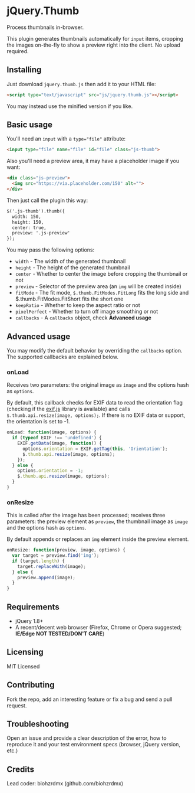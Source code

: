 # jQuery.Thumb

Process thumbnails in-browser.

This plugin generates thumbnails automatically for `input` items, cropping the images on-the-fly to show a preview right into the client. No upload required.

## Installing

Just download `jquery.thumb.js` then add it to your HTML file:

```html
<script type="text/javascript" src="js/jquery.thumb.js"></script>
```

You may instead use the minified version if you like.

## Basic usage

You'll need an `input` with a `type="file"` attribute:

```html
<input type="file" name="file" id="file" class="js-thumb">
```

Also you'll need a preview area, it may have a placeholder image if you want:

```html
<div class="js-preview">
  <img src="https://via.placeholder.com/150" alt="">
</div>
```

Then just call the plugin this way:

```html
$('.js-thumb').thumb({
  width: 150,
  height: 150,
  center: true,
  preview: '.js-preview'
});
```

You may pass the following options:

- `width` - The width of the generated thumbnail
- `height` - The height of the generated thumbnail
- `center` - Whether to center the image before cropping the thumbnail or not
- `preview` - Selector of the preview area (an `img` will be created inside)
- `fitMode` - The fit mode, `$.thumb.FitModes.FitLong` fits the long side and $.thumb.FitModes.FitShort fits the short one
- `keepRatio` - Whether to keep the aspect ratio or not
- `pixelPerfect` - Whether to turn off image smoothing or not
- `callbacks` - A `callbacks` object, check **Advanced usage**

## Advanced usage

You may modify the default behavior by overriding the `callbacks` option. The supported callbacks are explained below.

### onLoad

Receives two parameters: the original image as `image` and the options hash as `options`.

By default, this callback checks for EXIF data to read the orientation flag (checking if the [exif.js](https://github.com/exif-js/exif-js) library is available) and calls `$.thumb.api.resize(image, options);`. If there is no EXIF data or support, the orientation is set to -1.

```javascript
onLoad: function(image, options) {
  if (typeof EXIF !== 'undefined') {
    EXIF.getData(image, function() {
      options.orientation = EXIF.getTag(this, 'Orientation');
      $.thumb.api.resize(image, options);
    });
  } else {
    options.orientation = -1;
    $.thumb.api.resize(image, options);
  }
}
```

### onResize

This is called after the image has been processed; receives three parameters: the preview element as `preview`, the thumbnail image as `image` and the options hash as `options`.

By default appends or replaces an `img` element inside the preview element.

```javascript
onResize: function(preview, image, options) {
  var target = preview.find('img');
  if (target.length) {
    target.replaceWith(image);
  } else {
    preview.append(image);
  }
}
```

## Requirements

- jQuery 1.8+
- A recent/decent web browser (Firefox, Chrome or Opera suggested; **IE/Edge NOT TESTED/DON'T CARE**)

## Licensing

MIT Licensed

## Contributing

Fork the repo, add an interesting feature or fix a bug and send a pull request.

## Troubleshooting

Open an issue and provide a clear description of the error, how to reproduce it and your test environment specs (browser, jQuery version, etc.)

## Credits

Lead coder: biohzrdmx (github.com/biohzrdmx)

